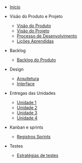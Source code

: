 - [Início](/)
- Visão do Produto e Projeto

    - [Visão do Produto](/visao-do-produto-e-projeto/visao-do-produto.md)
    - [Visão do Projeto](/visao-do-produto-e-projeto/visao-do-projeto.md)
    - [Processo de Desenvolvimento](/visao-do-produto-e-projeto/processo-de-desenvolvimento.md)
    - [Lições Aprendidas](/visao-do-produto-e-projeto/licoes-aprendidas.md)

- Backlog

    - [Backlog do Produto](/backlog/backlog.md)

- Design

    - [Arquitetura](/design/documento-de-arquitetura.md)
    - [Interface](/design/documento-de-interface.md)

- Entregas das Unidades

    - [Unidade 1](/entregas-unidades/unidade-1.md)
    - [Unidade 2](/entregas-unidades/unidade-2.md)
    - [Unidade 3](/entregas-unidades/unidade-3.md)
    - [Unidade 4](/entregas-unidades/unidade4.md)
  
 - Kanban e sprints

    - [Registros Sprints](/kanban-sprints/kanban-sprints.md)
  
  - Testes
  
    - [Estratégias de testes](/testes/estrategia-de-testes.md)
   
